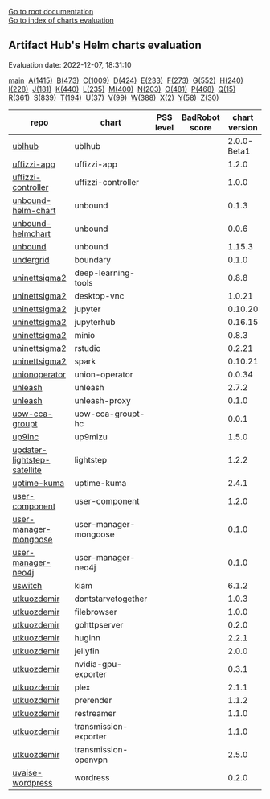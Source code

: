 [Go to root documentation](https://vicenteherrera.com/secobs-charts)  
[Go to index of charts evaluation](https://vicenteherrera.com/secobs-charts/docs/generated/charts_levels)

## Artifact Hub's Helm charts evaluation

Evaluation date: 2022-12-07, 18:31:10

[main](./charts_levels)&nbsp; [A(1415)](./charts_levels_a)&nbsp; [B(473)](./charts_levels_b)&nbsp; [C(1009)](./charts_levels_c)&nbsp; [D(424)](./charts_levels_d)&nbsp; [E(233)](./charts_levels_e)&nbsp; [F(273)](./charts_levels_f)&nbsp; [G(552)](./charts_levels_g)&nbsp; [H(240)](./charts_levels_h)&nbsp; [I(228)](./charts_levels_i)&nbsp; [J(181)](./charts_levels_j)&nbsp; [K(440)](./charts_levels_k)&nbsp; [L(235)](./charts_levels_l)&nbsp; [M(400)](./charts_levels_m)&nbsp; [N(203)](./charts_levels_n)&nbsp; [O(481)](./charts_levels_o)&nbsp; [P(468)](./charts_levels_p)&nbsp; [Q(15)](./charts_levels_q)&nbsp; [R(361)](./charts_levels_r)&nbsp; [S(839)](./charts_levels_s)&nbsp; [T(194)](./charts_levels_t)&nbsp; [U(37)](./charts_levels_u)&nbsp; [V(99)](./charts_levels_v)&nbsp; [W(388)](./charts_levels_w)&nbsp; [X(2)](./charts_levels_x)&nbsp; [Y(58)](./charts_levels_y)&nbsp; [Z(30)](./charts_levels_z)&nbsp; 

| repo | chart | PSS level | BadRobot score | chart version | app version |
|------|------|------|------|------|------|
| [ublhub](https://gitlab.com/api/v4/projects/40686221/packages/helm/stable) | ublhub |  |  | 2.0.0-Beta1 | 2.0.0-Beta1 |
| [uffizzi-app](https://uffizzicloud.github.io/uffizzi_app/) | uffizzi-app |  |  | 1.2.0 | 1.0.0 |
| [uffizzi-controller](https://uffizzicloud.github.io/uffizzi_controller/) | uffizzi-controller |  |  | 1.0.0 | 0.0.3 |
| [unbound-helm-chart](https://ryantiger658.github.io/unbound-helm-chart/) | unbound |  |  | 0.1.3 | 1.13.1 |
| [unbound-helmchart](https://pixelfederation.github.io/unbound/) | unbound |  |  | 0.0.6 | 0.0.1 |
| [unbound](https://moritz31.github.io/unbound-helm-chart/) | unbound |  |  | 1.15.3 | 1.15.0 |
| [undergrid](https://ugns.github.io/helm-charts) | boundary |  |  | 0.1.0 | 0.8.1 |
| [uninettsigma2](https://uninettsigma2.github.io/helm-charts/repos/stable) | deep-learning-tools |  |  | 0.8.8 |  |
| [uninettsigma2](https://uninettsigma2.github.io/helm-charts/repos/stable) | desktop-vnc |  |  | 1.0.21 |  |
| [uninettsigma2](https://uninettsigma2.github.io/helm-charts/repos/stable) | jupyter |  |  | 0.10.20 |  |
| [uninettsigma2](https://uninettsigma2.github.io/helm-charts/repos/stable) | jupyterhub |  |  | 0.16.15 |  |
| [uninettsigma2](https://uninettsigma2.github.io/helm-charts/repos/stable) | minio |  |  | 0.8.3 |  |
| [uninettsigma2](https://uninettsigma2.github.io/helm-charts/repos/stable) | rstudio |  |  | 0.2.21 |  |
| [uninettsigma2](https://uninettsigma2.github.io/helm-charts/repos/stable) | spark |  |  | 0.10.21 |  |
| [unionoperator](https://unionai.github.io/unionoperator/) | union-operator |  |  | 0.0.34 | v0.0.34 |
| [unleash](https://docs.getunleash.io/helm-charts/) | unleash |  |  | 2.7.2 | 4.15.1 |
| [unleash](https://docs.getunleash.io/helm-charts/) | unleash-proxy |  |  | 0.1.0 | v0.10.4 |
| [uow-cca-groupt](https://pasanbhanu.github.io/uow-cca-groupt-hc) | uow-cca-groupt-hc |  |  | 0.0.1 | 0.0.1 |
| [up9inc](https://static.up9.com/mizu/helm) | up9mizu |  |  | 1.5.0 | 29.0.0 |
| [updater-lightstep-satellite](https://updater.github.io/lightstep-satellite-helm-chart) | lightstep |  |  | 1.2.2 | 2021-01-26_23-02-36Z |
| [uptime-kuma](https://dirsigler.github.io/uptime-kuma-helm) | uptime-kuma |  |  | 2.4.1 | 1.18.0 |
| [user-component](https://raw.githubusercontent.com/ConductionNL/user-component/master/api/helm/) | user-component |  |  | 1.2.0 | V2.0 |
| [user-manager-mongoose](https://maximemoreillon.github.io/user-manager-mongoose-helm-chart/) | user-manager-mongoose |  |  | 0.1.0 | 1.16.0 |
| [user-manager-neo4j](https://maximemoreillon.github.io/user-manager-neo4j-helm-chart/) | user-manager-neo4j |  |  | 0.1.0 | 1.16.0 |
| [uswitch](https://uswitch.github.io/kiam-helm-charts/charts/) | kiam |  |  | 6.1.2 | 4 |
| [utkuozdemir](https://utkuozdemir.org/helm-charts) | dontstarvetogether |  |  | 1.0.3 | vanilla |
| [utkuozdemir](https://utkuozdemir.org/helm-charts) | filebrowser |  |  | 1.0.0 | v2.23.0 |
| [utkuozdemir](https://utkuozdemir.org/helm-charts) | gohttpserver |  |  | 0.2.0 | latest |
| [utkuozdemir](https://utkuozdemir.org/helm-charts) | huginn |  |  | 2.2.1 | 4d17829cf6b15b004ad3f4be196303dca4944810 |
| [utkuozdemir](https://utkuozdemir.org/helm-charts) | jellyfin |  |  | 2.0.0 | 10.7.7 |
| [utkuozdemir](https://utkuozdemir.org/helm-charts) | nvidia-gpu-exporter |  |  | 0.3.1 | 0.3.0 |
| [utkuozdemir](https://utkuozdemir.org/helm-charts) | plex |  |  | 2.1.1 | 1.25.2 |
| [utkuozdemir](https://utkuozdemir.org/helm-charts) | prerender |  |  | 1.1.2 | 6.4.0 |
| [utkuozdemir](https://utkuozdemir.org/helm-charts) | restreamer |  |  | 1.1.0 | 0.6.4 |
| [utkuozdemir](https://utkuozdemir.org/helm-charts) | transmission-exporter |  |  | 1.1.0 | 0.3.0 |
| [utkuozdemir](https://utkuozdemir.org/helm-charts) | transmission-openvpn |  |  | 2.5.0 | 4.0 |
| [uvaise-wordpress](https://uvaise1.github.io/five/) | wordress |  |  | 0.2.0 | 1.1.0 |
